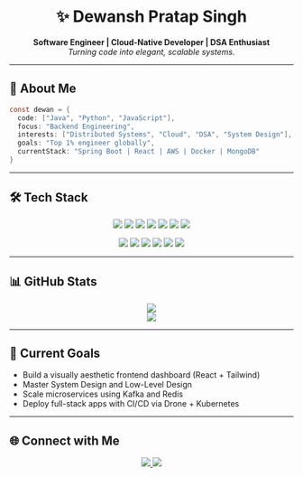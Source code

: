 <h1 align="center">✨ Dewansh Pratap Singh</h1>
<p align="center">
  <strong>Software Engineer | Cloud-Native Developer | DSA Enthusiast</strong><br/>
  <em>Turning code into elegant, scalable systems.</em>
</p>

---

## 🧠 About Me

```java
const dewan = {
  code: ["Java", "Python", "JavaScript"],
  focus: "Backend Engineering",
  interests: ["Distributed Systems", "Cloud", "DSA", "System Design"],
  goals: "Top 1% engineer globally",
  currentStack: "Spring Boot | React | AWS | Docker | MongoDB"
}
```

---

## 🛠 Tech Stack

<p align="center">
  <img src="https://img.shields.io/badge/Java-EDC7B7?style=for-the-badge&logo=java&logoColor=4A4E69" />
  <img src="https://img.shields.io/badge/Spring_Boot-CDB4DB?style=for-the-badge&logo=spring&logoColor=4A4E69" />
  <img src="https://img.shields.io/badge/JavaScript-FFCDB2?style=for-the-badge&logo=javascript&logoColor=4A4E69" />
  <img src="https://img.shields.io/badge/Python-B5EAD7?style=for-the-badge&logo=python&logoColor=4A4E69" />
  <img src="https://img.shields.io/badge/React-F8EDEB?style=for-the-badge&logo=react&logoColor=4A4E69" />
  <img src="https://img.shields.io/badge/Express-F6EAC2?style=for-the-badge&logo=express&logoColor=4A4E69" />
  <img src="https://img.shields.io/badge/Django-E2F0CB?style=for-the-badge&logo=django&logoColor=4A4E69" />
</p>

<p align="center">
  <img src="https://img.shields.io/badge/MySQL-FFDAC1?style=for-the-badge&logo=mysql&logoColor=4A4E69" />
  <img src="https://img.shields.io/badge/PostgreSQL-D8E2DC?style=for-the-badge&logo=postgresql&logoColor=4A4E69" />
  <img src="https://img.shields.io/badge/MongoDB-CDEAC0?style=for-the-badge&logo=mongodb&logoColor=4A4E69" />
  <img src="https://img.shields.io/badge/Redis-EAC4D5?style=for-the-badge&logo=redis&logoColor=4A4E69" />
  <img src="https://img.shields.io/badge/AWS-FFD6E0?style=for-the-badge&logo=amazon-aws&logoColor=4A4E69" />
  <img src="https://img.shields.io/badge/Docker-D4E09B?style=for-the-badge&logo=docker&logoColor=4A4E69" />
</p>

---

## 📊 GitHub Stats

<p align="center">
  <img src="https://github-readme-stats.vercel.app/api?username=dewanshpratapsingh&show_icons=true&hide_border=true&bg_color=FFFFFF&title_color=4A4E69&text_color=4A4E69&icon_color=B5838D" />
  <br/>
  <img src="https://github-readme-stats.vercel.app/api/top-langs/?username=dewanshpratapsingh&layout=compact&hide_border=true&bg_color=FFFFFF&title_color=4A4E69&text_color=4A4E69" />
</p>

---

## 🌱 Current Goals

- Build a visually aesthetic frontend dashboard (React + Tailwind)
- Master System Design and Low-Level Design
- Scale microservices using Kafka and Redis
- Deploy full-stack apps with CI/CD via Drone + Kubernetes

---

## 🌐 Connect with Me

<p align="center">
  <a href="https://dewanshpratapsingh.in">
    <img src="https://img.shields.io/badge/Portfolio-dewanshpratapsingh.in-4A4E69?style=flat-square&logo=firefox-browser&logoColor=E0BBE4" />
  </a>
  <a href="https://linkedin.com/in/dewanshpratapsingh">
    <img src="https://img.shields.io/badge/LinkedIn-Dewansh%20Pratap%20Singh-4A4E69?style=flat-square&logo=linkedin&logoColor=E0BBE4" />
  </a>
</p>
